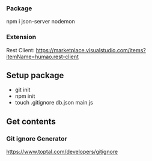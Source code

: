### Package
npm i json-server nodemon

### Extension
Rest Client: https://marketplace.visualstudio.com/items?itemName=humao.rest-client

## Setup package
 - git init
 - npm init
 - touch .gitignore db.json main.js

## Get contents
### Git ignore Generator
https://www.toptal.com/developers/gitignore


